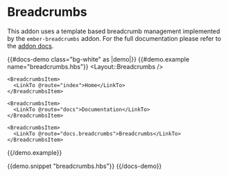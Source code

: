 # Breadcrumbs

This addon uses a template based breadcrumb management implemented by the `ember-breadcrumbs` addon.
For the full documentation please refer to the [addon docs](https://github.com/Bagaar/ember-breadcrumbs).

{{#docs-demo class="bg-white" as |demo|}}
  {{#demo.example name="breadcrumbs.hbs"}}
    <Layout::Breadcrumbs />

    <BreadcrumbsItem>
      <LinkTo @route="index">Home</LinkTo>
    </BreadcrumbsItem>

    <BreadcrumbsItem>
      <LinkTo @route="docs">Documentation</LinkTo>
    </BreadcrumbsItem>

    <BreadcrumbsItem>
      <LinkTo @route="docs.breadcrumbs">Breadcrumbs</LinkTo>
    </BreadcrumbsItem>
  {{/demo.example}}

  {{demo.snippet "breadcrumbs.hbs"}}
{{/docs-demo}}